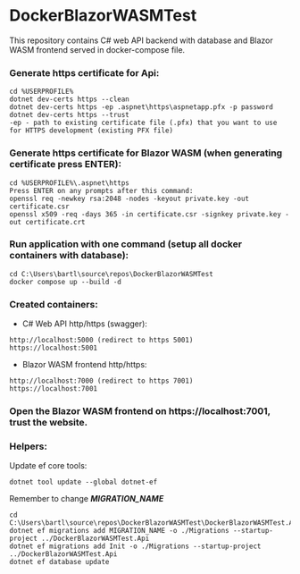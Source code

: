 # DockerBlazorWASMTest
This repository contains C# web API backend with database and Blazor WASM frontend served in docker-compose file.

### Generate https certificate for Api:
```
cd %USERPROFILE%
dotnet dev-certs https --clean
dotnet dev-certs https -ep .aspnet\https\aspnetapp.pfx -p password
dotnet dev-certs https --trust
-ep - path to existing certificate file (.pfx) that you want to use for HTTPS development (existing PFX file)
```
### Generate https certificate for Blazor WASM (when generating certificate press ENTER):
```
cd %USERPROFILE%\.aspnet\https
Press ENTER on any prompts after this command:
openssl req -newkey rsa:2048 -nodes -keyout private.key -out certificate.csr
openssl x509 -req -days 365 -in certificate.csr -signkey private.key -out certificate.crt
```
### Run application with one command (setup all docker containers with database):
```
cd C:\Users\bartl\source\repos\DockerBlazorWASMTest
docker compose up --build -d
```
### Created containers:
- C# Web API http/https (swagger):
```
http://localhost:5000 (redirect to https 5001)
https://localhost:5001
```
- Blazor WASM frontend http/https:
```
http://localhost:7000 (redirect to https 7001)
https://localhost:7001
```
### Open the Blazor WASM frontend on https://localhost:7001, trust the website.

### Helpers:
Update ef core tools:
```
dotnet tool update --global dotnet-ef
```
Remember to change ***MIGRATION_NAME*** 
``` 
cd C:\Users\bartl\source\repos\DockerBlazorWASMTest\DockerBlazorWASMTest.Api
dotnet ef migrations add MIGRATION_NAME -o ./Migrations --startup-project ../DockerBlazorWASMTest.Api
dotnet ef migrations add Init -o ./Migrations --startup-project ../DockerBlazorWASMTest.Api
dotnet ef database update
```